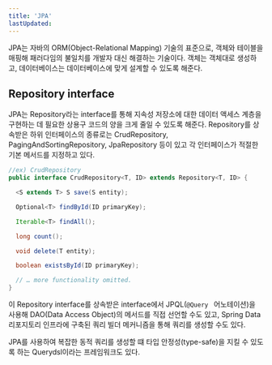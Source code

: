 ```yaml
---
title: 'JPA'
lastUpdated: 
---
```


JPA는 자바의 ORM(Object-Relational Mapping) 기술의 표준으로, 객체와 테이블을 매핑해 패러다임의 불일치를 개발자 대신 해결하는 기술이다. 객체는 객체대로 생성하고, 데이터베이스는 데이터베이스에 맞게 설계할 수 있도록 해준다.

## Repository interface
JPA는 Repository라는 interface를 통해 지속성 저장소에 대한 데이터 액세스 계층을 구현하는 데 필요한 상용구 코드의 양을 크게 줄일 수 있도록 해준다. Repository를 상속받은 하위 인터페이스의 종류로는 CrudRepository, PagingAndSortingRepository, JpaRepository 등이 있고 각 인터페이스가 적절한 기본 메서드를 지정하고 있다.

```java
//ex) CrudRepository
public interface CrudRepository<T, ID> extends Repository<T, ID> {

  <S extends T> S save(S entity);      

  Optional<T> findById(ID primaryKey); 

  Iterable<T> findAll();               

  long count();                        

  void delete(T entity);               

  boolean existsById(ID primaryKey);   

  // … more functionality omitted.
}
```

이 Repository interface를 상속받은 interface에서 JPQL(`@Query ` 어노테이션)을 사용해 DAO(Data Access Object)의 메서드를 직접 선언할 수도 있고, Spring Data 리포지토리 인프라에 구축된 쿼리 빌더 메커니즘을 통해 쿼리를 생성할 수도 있다. 

JPA를 사용하여 복잡한 동적 쿼리를 생성할 떄 타입 안정성(type-safe)을 지킬 수 있도록 하는 Querydsl이라는 프레임워크도 있다.